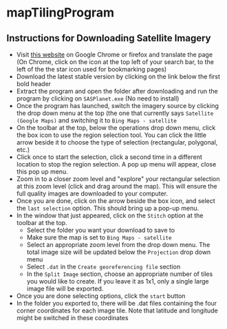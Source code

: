 # mapTilingProgram


## Instructions for Downloading Satellite Imagery
* Visit [this website](http://www.sasgis.org/download/) on Google Chrome or firefox and translate the page (On Chrome, click on the icon at the top left of your search bar, to the left of the the star icon used for bookmarking pages)
* Download the latest stable version by clicking on the link below the first bold header
* Extract the program and open the folder after downloading and run the program by clicking on `SASPlanet.exe` (No need to install)
* Once the program has launched, switch the imagery source by clicking the drop down menu at the top (the one that currently says `Satellite (Google Maps)` and switching it to `Bing Maps - satellite`
* On the toolbar at the top, below the operations drop down menu, click the box icon to use the region selection tool. You can click the little arrow beside it to choose the type of selection (rectangular, polygonal, etc.)
* Click once to start the selection, click a second time in a different location to stop the region selection. A pop up menu will appear, close this pop up menu.
* Zoom in to a closer zoom level and "explore" your rectangular selection at this zoom level (click and drag around the map). This will ensure the full quality images are downloaded to your computer. 
* Once you are done, click on the arrow beside the box icon, and select the `last selection` option. This should bring up a pop-up menu.
* In the window that just appeared, click on the `Stitch` option at the toolbar at the top. 
  * Select the folder you want your download to save to
  * Make sure the map is set to `Bing Maps - satellite`
  * Select an appropriate zoom level from the drop down menu. The total image size will be updated below the `Projection` drop down menu
  * Select `.dat` in the `Create georeferencing file` section
  * In the `Split Image` section, choose an appropriate number of tiles you would like to create. If you leave it as 1x1, only a single large image file will be exported.
* Once you are done selecting options, click the `start` button
* In the folder you exported to, there will be .dat files containing the four corner coordinates for each image tile. Note that latitude and longitude might be switched in these coordinates
